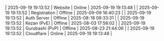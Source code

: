 | 2025-09-19 19:13:52 | Website | Online | 2025-09-19 19:13:48 |
| 2025-09-19 19:13:52 | Registration | Offline | 2025-09-09 16:40:23 |
| 2025-09-19 19:13:52 | Auth Server | Offline | 2025-08-18 09:33:31 |
| 2025-09-19 19:13:52 | Kezan (PvE) | Offline | 2025-08-03 17:58:02 |
| 2025-09-19 19:13:52 | Gurubashi (PvP) | Offline | 2025-08-23 21:44:06 |
| 2025-09-19 19:13:52 | Cloudflare | Online | 2025-09-19 19:13:48 |

